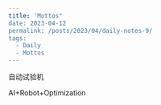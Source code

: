 ```yaml
---
title: 'Mottos"
date: 2023-04-12
permalink: /posts/2023/04/daily-notes-9/
tags:
  - Daily
  - Mottos
---
```


自动试验机

AI+Robot+Optimization